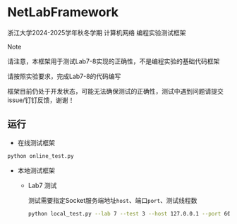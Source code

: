 # NetLabFramework

浙江大学2024-2025学年秋冬学期 计算机网络 编程实验测试框架

> [!NOTE]
> 
> 请注意，本框架用于测试Lab7-8实现的正确性，不是编程实验的基础代码框架
> 
> 请按照实验要求，完成Lab7-8的代码编写

框架目前仍处于开发状态，可能无法确保测试的正确性，测试中遇到问题请提交issue/钉钉反馈，谢谢！

## 运行

* 在线测试框架

```bash
python online_test.py
```

* 本地测试框架

  * Lab7 测试
    
    测试需要指定Socket服务端地址`host`、端口`port`、测试线程数

    ```bash
    python local_test.py --lab 7 --test 3 --host 127.0.0.1 --port 6054 --threads 20
    ```